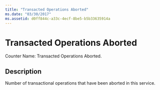 ```yaml
---
title: "Transacted Operations Aborted"
ms.date: "03/30/2017"
ms.assetid: d0ff844c-a33c-4ecf-8be5-b5b33635914a
---
```

# Transacted Operations Aborted
Counter Name: Transacted Operations Aborted.  
  
## Description  
 Number of transactional operations that have been aborted in this service.
